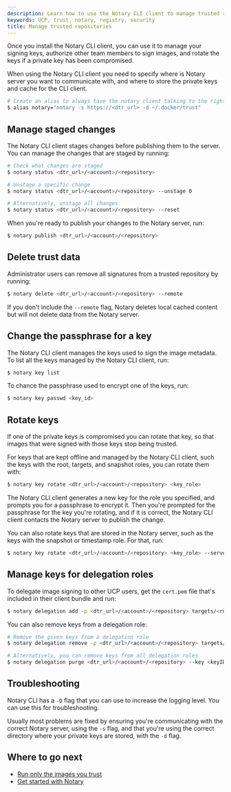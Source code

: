 ```yaml
---
description: Learn how to use the Notary CLI client to manage trusted repositories
keywords: UCP, trust, notary, registry, security
title: Manage trusted repositories
---
```


Once you install the Notary CLI client, you can use it to manage your signing
keys, authorize other team members to sign images, and rotate the keys if
a private key has been compromised.

When using the Notary CLI client you need to specify where is Notary server
you want to communicate with, and where to store the private keys and cache for
the CLI client.

```bash
# Create an alias to always have the notary client talking to the right server
$ alias notary="notary -s https://<dtr_url> -d ~/.docker/trust"
```

## Manage staged changes

The Notary CLI client stages changes before publishing them to the server.
You can manage the changes that are staged by running:

```bash
# Check what changes are staged
$ notary status <dtr_url>/<account>/<repository>

# Unstage a specific change
$ notary status <dtr_url>/<account>/<repository> --unstage 0

# Alternatively, unstage all changes
$ notary status <dtr_url>/<account>/<repository> --reset
```

When you're ready to publish your changes to the Notary server, run:

```bash
$ notary publish <dtr_url>/<account>/<repository>
```

## Delete trust data

Administrator users can remove all signatures from a trusted repository by
running:

```bash
$ notary delete <dtr_url>/<account>/<repository> --remote
```

If you don't include the `--remote` flag, Notary deletes local cached content
but will not delete data from the Notary server.


## Change the passphrase for a key

The Notary CLI client manages the keys used to sign the image metadata. To
list all the keys managed by the Notary CLI client, run:

```bash
$ notary key list
```

To chance the passphrase used to encrypt one of the keys, run:

```bash
$ notary key passwd <key_id>
```

## Rotate keys

If one of the private keys is compromised you can rotate that key, so that
images that were signed with those keys stop being trusted.

For keys that are kept offline and managed by the Notary CLI client, such the
keys with the root, targets, and snapshot roles, you can rotate them with:

```bash
$ notary key rotate <dtr_url>/<account>/<repository> <key_role>
```

The Notary CLI client generates a new key for the role you specified, and
prompts you for a passphrase to encrypt it.
Then you're prompted for the passphrase for the key you're rotating, and if it
is correct, the Notary CLI client contacts the Notary server to publish the
change.

You can also rotate keys that are stored in the Notary server, such as the keys
with the snapshot or timestamp role. For that, run:

```bash
$ notary key rotate <dtr_url>/<account>/<repository> <key_role> --server-managed
```

## Manage keys for delegation roles

To delegate image signing to other UCP users, get the `cert.pem` file that's
included in their client bundle and run:

```bash
$ notary delegation add -p <dtr_url>/<account>/<repository> targets/<role> --all-paths user1.pem user2.pem
```

You can also remove keys from a delegation role:

```bash
# Remove the given keys from a delegation role
$ notary delegation remove -p <dtr_url>/<account>/<repository> targets/<role> <keyID1> <keyID2>

# Alternatively, you can remove keys from all delegation roles
$ notary delegation purge <dtr_url>/<account>/<repository> --key <keyID1> --key <keyID2>
```

## Troubleshooting

Notary CLI has a `-D` flag that you can use to increase the logging level. You
can use this for troubleshooting.

Usually most problems are fixed by ensuring you're communicating with the
correct Notary server, using the `-s` flag, and that you're using the correct
directory where your private keys are stored, with the `-d` flag.

## Where to go next

* [Run only the images you trust](index.md)
* [Get started with Notary](/notary/getting_started.md)

